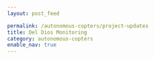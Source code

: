 ```yaml
---
layout: post_feed

permalink: /autonomous-copters/project-updates
title: Del Dios Monitoring
category: autonomous-copters
enable_nav: true
---
```

